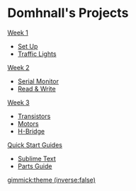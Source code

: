 <head>
<script type="text/javascript" src="//ajax.googleapis.com/ajax/libs/jquery/1.9.1/jquery.min.js"></script>
<script type="text/javascript" src="//cdnjs.cloudflare.com/ajax/libs/gist-embed/2.1/gist-embed.min.js"></script>



</head>

# Domhnall's Projects

[Week 1]()

  * [Set Up](setup.md)
  * [Traffic Lights](lights.md)



[Week 2]()

  * [Serial Monitor](serial.md)
  * [Read & Write](readwrite.md)


[Week 3]()

  * [Transistors](transistors.md)
  * [Motors](motors.md)
  * [H-Bridge](hbridge.md)

[Quick Start Guides]()

 * [Sublime Text](sublime.md)
 * [Parts Guide](parts.md)

[gimmick:theme (inverse:false)](flatly)